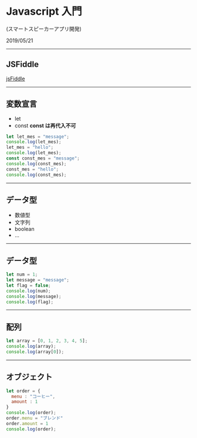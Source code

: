 # Javascript 入門

(スマートスピーカーアプリ開発)

2019/05/21

---

## JSFiddle

[jsFiddle](https://jsfiddle.net/)

---

## 変数宣言

- let
- const **const は再代入不可**

```javascript
let let_mes = "message";
console.log(let_mes);
let_mes = "hello";
console.log(let_mes);
const const_mes = "message";
console.log(const_mes);
const_mes = "hello";
console.log(const_mes);
```

---

## データ型

- 数値型
- 文字列
- boolean
- ...

---

## データ型

```javascript
let num = 1;
let message = "message";
let flag = false;
console.log(num);
console.log(message);
console.log(flag);
```

---

## 配列

```javascript
let array = [0, 1, 2, 3, 4, 5];
console.log(array);
console.log(array[0]);
```

---

## オブジェクト

```javascript
let order = {
  menu : "コーヒー",
  amount : 1
}
console.log(order);
order.menu = "ブレンド"
order.amount = 1
console.log(order);
```
